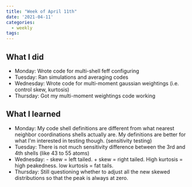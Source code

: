 ```yaml
---
title: "Week of April 11th"
date: '2021-04-11'
categories:
  - weekly
tags:
---
```


## What I did

- Monday: Wrote code for multi-shell feff configuring
- Tuesday: Ran simulations and averaging codes
- Wednesday: Wrote code for multi-moment gaussian weightings (i.e. control skew, kurtosis)
- Thursday: Got my multi-moment weightings code working

## What I learned

- Monday: My code shell definitions are different from what nearest neighbor coordinations shells actually are. My definitions are better for what I'm interested in testing though. (sensitivity testing)
- Tuesday: There is not much sensitivity difference between the 3rd and 4th shells (like 43 to 55 atoms)
- Wednesday: - skew = left tailed. + skew = right tailed. High kurtosis = high peakedness. low kurtosis = fat tails.
- Thursday: Still questioning whether to adjust all the new skewed distributions so that the peak is always at zero. 
